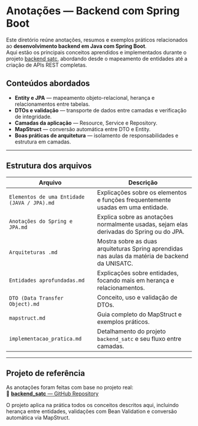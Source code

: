# Anotações — Backend com Spring Boot

Este diretório reúne anotações, resumos e exemplos práticos relacionados ao **desenvolvimento backend em Java com Spring Boot**.  
Aqui estão os principais conceitos aprendidos e implementados durante o projeto [backend satc](https://github.com/Xandetds/backend_satc), abordando desde o mapeamento de entidades até a criação de APIs REST completas.

## Conteúdos abordados

- **Entity e JPA** — mapeamento objeto-relacional, herança e relacionamentos entre tabelas.
- **DTOs e validação** — transporte de dados entre camadas e verificação de integridade.
- **Camadas da aplicação** — Resource, Service e Repository.
- **MapStruct** — conversão automática entre DTO e Entity.
- **Boas práticas de arquitetura** — isolamento de responsabilidades e estrutura em camadas.

---

## Estrutura dos arquivos

| Arquivo | Descrição |
|----------|------------|
| `Elementos de uma Entidade (JAVA / JPA).md` | Explicações sobre os elementos e funções frequentemente usadas em uma entidade. |
| `Anotações do Spring e JPA.md` | Explica sobre as anotações normalmente usadas, sejam elas derivadas do Spring ou do JPA. |
| `Arquiteturas .md` | Mostra sobre as duas arquiteturas Spring aprendidas nas aulas da matéria de backend da UNISATC. |
| `Entidades aprofundadas.md` | Explicações sobre entidades, focando mais em herança e relacionamentos. |
| `DTO (Data Transfer Object).md` | Conceito, uso e validação de DTOs. |
| `mapstruct.md` | Guia completo do MapStruct e exemplos práticos. |
| `implementacao_pratica.md` | Detalhamento do projeto `backend_satc` e seu fluxo entre camadas. |

---

## Projeto de referência

As anotações foram feitas com base no projeto real:  
🔗 [**backend_satc** — GitHub Repository](https://github.com/Xandetds/backend_satc)

O projeto aplica na prática todos os conceitos descritos aqui, incluindo herança entre entidades, validações com Bean Validation e conversão automática via MapStruct.

